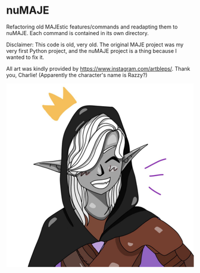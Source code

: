 # nuMAJE
Refactoring old MAJEstic features/commands and readapting them to nuMAJE.
Each command is contained in its own directory.

Disclaimer: This code is old, very old. The original MAJE project was my very first Python project, and the nuMAJE project is a thing because I wanted to fix it.

All art was kindly provided by https://www.instagram.com/artbleps/. Thank you, Charlie!
(Apparently the character's name is Razzy?)

![image](image_2021-01-27_175853.png)


